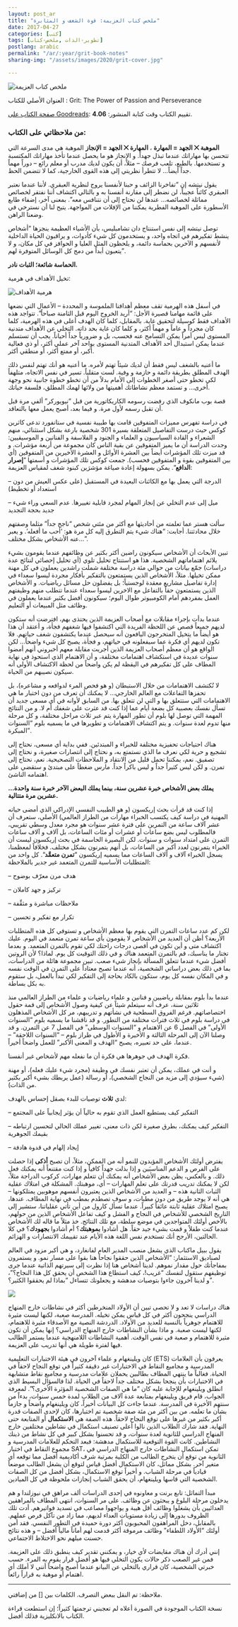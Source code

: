 ```yaml
---
layout: post_ar
title: "ملخص كتاب العزيمة: قوة الشغف و المثابرة"
date: 2017-04-27
categories: [كتب]
tags: [تطوير-الذات ,ملخص-كتاب]
postlang: arabic 
permalink: "/ar/:year/grit-book-notes"
sharing-img: "/assets/images/2020/grit-cover.jpg"

---
```




![ملخص كتاب العزيمة](/assets/images/2020/grit-cover.jpg)

العنوان الأصلي للكتاب : Grit: The Power of Passion and Perseverance

[صفحة الكتاب على Goodreads](https://www.goodreads.com/book/show/27213329-grit): تقييم الكتاب وقت كتابة المنشور: **4.06**.

### من ملاحظاتي على الكتاب:

**الموهبة ⨉ الجهد = المهارة**   ،   **المهارة ⨉ الجهد = الإنجاز**
الموهبة هي مدى السرعة التي تتحسن بها مهاراتك عندما تبذل جهداً. و الإنجاز هو ما يحصل عندما تأخذ مهاراتك المكتسبة و تستخدمها. بالطبع، تلعب فرصك – مثلاً، أن يكون لديك مدرب أو معلم رائع – دوراً مهماً جداً أيضاً… لا تتطرأ نظريتي إلى هذه القوى الخارجية، كما لا تتضمن الحظ.

يقول نيتشه إن “تفاخرنا الزائف و حبنا لأنفسنا يروج لنظرية العبقري. لأننا عندما نعتبر العبقري كائناً عجيباً، لن نضطر إلى مقارنة أنفسنا به و بالتالي اكتشاف أننا نفتقر لخصائص مماثلة لخصائصه… عندها لن نحتاج إلى أن نتنافس معه”.
بمعنى آخر، إضفاء طابع الأسطورة على الموهبة الفطرية يمكننا من الإفلات من المواجهة. يتيح لنا أن نسترخي في وضعنا الراهن.

توصل نيتشه إلى نفس استنتاج دان تشامبليس، بأن الأشياء العظيمة ينجزها “أشخاص ينشط تفكيرهم في اتجاه واحد، و يستخدمون كل شيء كأدوات، و يراقبون الحياة الداخلية لأنفسهم و الآخرين بحماسة دائمة، و يلحظون المثل العليا و الحوافز في كل مكان، و لا يتعبون أبداً من دمج كل الوسائل المتوفرة لهم”.

**الحماسة شائعة؛ الثبات نادر.**

تخيل الأهداف في هرمية:

![هرمية الأهداف](/assets/images/2020/goals-hier.png)

في أسفل هذه الهرمية تقف معظم أهدافنا الملموسة و المحددة – الأعمال التي نضعها على قائمة مهامنا قصيرة الأجل: “أريد الخروج اليوم قبل الثامنة صباحاً”. تتواجد هذه الأهداف فقط كوسيلة لتحقيق غاية. بالمقابل، كلما كان الهدف أعلى في هذه الهرمية، كلما كان مجرداً و عاماً و مهماً أكثر، و كلما كان غاية بحد ذاته.
التخلي عن الأهداف متدنية المستوى ليس أمراً يمكن التسامح عنه فحسب، بل و ضرورياً جداً أحياناً. يجب أن تستسلم عندما يمكن استبدال أحد الأهداف المتدنية المستوى بواحد آخر عملي أكثر، أو ذي فعالية أكبر، أو ممتع أكثر، أو منطقي أكثر.



ما أعنيه بالشغف ليس فقط أن لديك شيئاً تهتم لأمره. ما أعنيه هو أنك تهتم لنفس ذلك الهدف المطلق بطريقة دائمة و حازمة و وفية. لست متقلباً. تسير في نفس الاتجاه، متلهفاً لكي تخطو حتى أصغر الخطوات إلى الأمام بدلاً من أن تخطو خطوة جانبية نحو وجهة أخرى… و تستمد معظم نشاطاتك أهميتها من ولائها لهمك المطلق، فلسفة حياتك.

قصة بوب مانكوف الذي رفضت رسومه الكاريكاتورية من قبل “نيويوركر” ألفي مرة قبل أن تقبل رسمه لأول مرة. و فيما بعد، أصبح يعمل معها بالتعاقد.

في دراسة تفهرس مميزات المتفوقين قامت بها طبيبة نفسية في ستانفورد تدعى كاثرين كوكس حيث درست التفاصيل المتعلقة بسيرة 301 شخصية بارعة بشكل استثنائي، منهم الشعراء و القادة السياسيون و العلماء و الجنود و الفلاسفة و الفنانين و الموسيقيين: وجدت الدراسة أن ما يميز المتفوقين عن بقية الناس كان مجموعة من أربعة مؤشرات. و قد ميزت تلك المؤشرات أيضاً بين العشرة الأوائل و العشرة الأخيرين من المتفوقين (أي بين المتفوقين بقوة و المتفوقين فحسب). جمعت كوكس تلك المؤشرات و أسمتها “**إصرار الدافع**“. يمكن بسهولة إعادة صياغة مؤشرَين كبنود شغف لمقياس العزيمة:

– الدرجة التي يعمل بها مع الكائنات البعيدة في المستقبل (على عكس العيش من دون استعداد أو تخطيط)

– ميل إلى عدم التخلي عن إنجاز المهام لمجرد قابلية تغييرها. عدم السعي وراء شيء جديد بحجة التجديد

سألت هستر عما تعلمته من أحاديثها مع أكثر من مئتي شخص “ناجح جداً” مثلما وصفتهم خلال محادثتنا. أجابت: “هناك شيء يتم التطرق إليه كل مرة هو: ‘أحب ما أفعله’. و يعبر عنه الأشخاص بشكل مختلف…”.

تبين الأبحاث أن الأشخاص سيكونون راضين أكثر بكثير عن وظائفهم عندما يقومون بشيء يلائم اهتماماتهم الشخصية. هذا هو استنتاج تحليل تلوي (أي تحليل إحصائي لنتائج عدة دراسات) جمّع بيانات من حوالي مئة دراسة مختلفة شملت راشدين يعملون في كل مهنة ممكن تخيلها. مثلاً، الأشخاص الذين يستمتعون بالتفكير بأفكار مجردة ليسوا سعداء في إدارة تفاصيل مشاريع معقدة لوجستياً؛ بل يفضلون حل مسائل رياضيات. و الأشخاص الذين يستمتعون حقاً بالتفاعل مع الاخرين ليسوا سعداء عندما تتطلب منهم وظيفتهم العمل بمفردهم أمام الكومبيوتر طوال اليوم؛ سيكونون أفضل بكثير عندما يعملون في وظائف مثل المبيعات أو التعليم.

عندما بدأت بإجراء مقابلات مع أصحاب العزيمة الذين يحتذى بهم، افترضت أنه ستكون لديهم جميعاً قصص عن اللحظة الفريدة التي اكتشفوا فيها شغفهم فجأة، و أعتقد أن هذا هو أيضاً ما يتخيل المتخرجون اليافعون أنه سيحصل عندما يكتشفون شغف حياتهم. فلا تكون لديهم أي فكرة عما سيفعلونه في حياتهم، و فجأة، يصبح كل شيء واضحاً… لكن الواقع هو أن معظم أصحاب العزيمة الذين أجريت مقابلة معهم أخبروني أنهم أمضوا سنوات عديدة في استكشاف اهتمامات مختلفة، و أن الاهتمام الذي استحوذ في نهاية المطاف على كل تفكيرهم في اليقظة لم يكن واضحاً من لحظة الاكتشاف الأولى أنه سيكون نصيبهم من الحياة.

لا تُكتشف الاهتمامات من خلال الاستبطان (و هو فحص المرء لدوافعه و مشاعره)، بل تحفزها التفاعلات مع العالم الخارجي… لا يمكنك أن تعرف من دون اختبار ما هي الاهتمامات التي ستتعلق بها و التي لن تتعلق بها. من السابق لأوانه في أي مسعى جديد أن تسأل نفسك بعصبية كل بضعة أيام عما إذا كنت قد عثرت على شغفك أم لا.
و من النتائج المهمة التي توصل لها بلوم أن تطور المهارة يتم عبر ثلاث مراحل مختلفة، و كل مرحلة منها تدوم لعدة سنوات. و يتم اكتشاف الاهتمامات و تطويرها في ما يسميه بلوم “السنوات المبكرة”.

هناك احتياجات تحفيزية مختلفة للخبراء و المبتدئين. ففي بداية أي مسعى، نحتاج إلى تشجيع و حرية لكي نعرف ما الذي نستمتع به، و نحتاج إلى انتصارات صغيرة، و نحتاج إلى تصفيق. نعم، يمكننا تحمل قليل من الانتقاد و الملاحظات التصحيحية. نعم، نحتاج إلى تمرن. و لكن ليس كثيراً جداً و ليس باكراً جداً. مارس ضغطاً على مبتدئ و ستقضي على اهتمامه الناشئ.

**يملك بعض الأشخاص خبرة عشرين سنة، بينما يملك البعض الآخر خبرة سنة واحدة… عشرين مرة متتالية.**

إذا كنت قد قرأت بحث إريكسون (و هو الطبيب النفسي الإدراكي الذي أمضى حياته المهنية في دراسة كيف يكتسب الخبراء مهارات من الطراز العالمي) الأصلي، ستعرف أن عشر آلاف ساعة من التمرين على فترة عشر سنوات هو مجرد معدل وسطي تقريبي، فالمطلوب ليس بضع ساعات أو عشرات أو مئات الساعات، بل آلاف و آلاف ساعات التمرن على امتداد سنوات و سنوات.
لكن البصيرة الحاسمة في بحث إريكسون ليست أن الخبراء يتمرنون لعدد أكبر من الساعات، بل أنهم يتمرنون بشكل مختلف. فخلافاً لمعظمنا، يسجل الخبراء آلاف و آلاف الساعات مما يسميه إريكسون “**تمرن متعمَّد**“.
كل واحد من المتطلبات الأساسية للتمرن المتعمد غير جدير بالملاحظة:

– هدف مرن معرّف بوضوح

– تركيز و جهد كاملان

– ملاحظات مباشرة و مثقِّفة

– تكرار مع تفكير و تحسين

لكن كم عدد ساعات التمرن التي يقوم بها معظم الأشخاص و تستوفي كل هذه المتطلبات الأربعة؟ أظن أن العديد من الأشخاص لا يقومون بأي ساعة تمرن متعمد في اليوم.
عليك اكتشاف متى و أين تكون في أقصى درجات راحتك لكي تقوم بالتمرن المتعمد. و بعدما تختار ما يناسبك، قم بالتمرن المتعمد هناك و في ذلك التوقيت كل يوم. لماذا؟ لأن الروتين أفضل شيء عندما تتعلق المسألة بإنجاز شيء صعب. تبين مجموعة هائلة من الدراسات، بما في ذلك بعض دراساتي الشخصية، أنه عندما تصبح معتاداً على التمرن في الوقت نفسه و في المكان نفسه كل يوم، ستكون بالكاد بحاجة إلى التفكير لكي تبدأ بالعمل، بل ستقوم به بكل بساطة.

عندما بدأ بلوم بمقابلة رياضيين و فنانين و علماء رياضيات و علماء من الطراز العالمي منذ ثلاثين سنة، عرف أنه سيتعلم شيئاً عن كيفية وصول الأشخاص إلى قمة حقول اختصاصاتهم. فرغم الفروق السطحية في نشأتهم و تدريبهم، مر كل الأشخاص المذهلون في دراسة بلوم في ثلاث فترات مختلفة من التطور. و قد ناقشنا ما يسميه بلوم “السنوات الأولى” في الفصل 6 عن الاهتمام و “السنوات الوسطى” في الفصل 7 عن التمرن. و قد وصلنا الآن إلى المرحلة الثالثة و الأخيرة و الأطول في طراز بلوم – “السنوات اللاحقة” – عندما، على حد تعبيره، يصبح “الهدف و المعنى الأكبر” للعمل واضحاً أخيراً.

فكرة الهدف في جوهرها هي فكرة أن ما نفعله مهم لأشخاص غير أنفسنا.

و أنت في عملك، يمكن أن تعتبر نفسك في وظيفة (مجرد شيء عليك فعله)، أو مهنة (شيء سيؤدي إلى مزيد من النجاح الشخصي)، أو رسالة (عمل يربطك بشيء أكبر بكثير من الذات).

لدي **ثلاث** توصيات للبدء بصقل إحساس بالهدف:

– التفكير كيف يستطيع العمل الذي تقوم به حالياً أن يؤثر إيجابياً على المجتمع

– التفكير كيف يمكنك، بطرق صغيرة لكن ذات معنى، تغيير عملك الحالي لتحسين ارتباطه بقيمك الجوهرية

– إيجاد إلهام في قدوة هادفة

يفترض أولئك الأشخاص المؤيدون للنمو أنه من الممكن، مثلاً، أن تصبح **أذكى** إذا حصلت على الفرص و الدعم المناسبَين و إذا بذلت جهداً كافياً و إذا كنت مقتنعاً أنه يمكنك فعل ذلك. و بالعكس، يظن بعض الأشخاص أنه يمكنك أن تتعلم مهارات، كركوب الدراجة مثلاً، لكن لا يمكنك تدريب قدرتك على تعلم المهارات – أي، موهبتك. المشكلة في امتلاك عقلية الثبات الثانية هذه – و العديد من الأشخاص الذين يعتبرون أنفسهم موهوبين يمتلكونها – هي أنه لا يوجد طريق من دون مطبات، و سوف تصطدم بمطب في نهاية المطاف. عندها، يصبح امتلاك عقلية ثابتة عائقاً كبيراً.
عندما تسأل كارول من أين تأتي عقلياتنا، ستشير إلى التاريخ الشخصي للأشخاص في النجاح و الفشل و كيف تفاعل الأشخاص الذين من حولهم، بالأخص أولئك المتواجدين في موضع سلطة، مع تلك النتائج. خذ مثلاً ما قاله لك الأشخاص عندما كنت طفلاً و قمت بشيء جيد حقاً. هل أشادوا **بموهبتك**؟ أم أشادوا **بجهودك**؟ في كلا الحالتين، الأرجح أنك تستخدم نفس اللغة هذه الأيام عند تقييمك الانتصارات و الهزائم.

يقول ببيل ماكناب الذي يشغل منصب المدير العام لفانغارد، و هي أكبر مزود في العالم لصناديق الاستثمار: “الأشخاص الذين حققوا نجاحاً هنا بقوا على مسار نمو. و يستمرون بمفاجأتك حول مقدار نموهم. لدينا أشخاص هنا إذا نظرت إلى سيرتهم الذاتية عندما جرى توظيفهم ستقول لنفسك “غريب!، كيف استطاع هذا الشخص أن يحقق كل هذا النجاح؟”، و لدينا آخرون جاءوا بتوصيات مدهشة و يجعلونك تتساءل “بماذا لم يحققوا الكثير؟”.

![](/assets/images/2020/gritimgedu.jpg)

هناك دراسات لا تعد و لا تحصى تبين أن الأولاد المنخرطين أكثر في نشاطات خارج المنهاج الدراسي ينجحون أكثر في كل قياس يمكن تخيله.
المدرسة صعبة، لكنها ليست مثيرة للاهتمام جوهرياً بالنسبة للعديد من الأولاد. الدردشة النصية مع الأصدقاء مثيرة للاهتمام، لكنها ليست صعبة. و ماذا بشأن النشاطات خارج المنهاج الدراسي؟ إنها يمكن أن تكون مثيرة للاهتمام و صعبة في نفس الوقت.
أهمية النشاطات اللامنهجية عندما يستمر الطالب فيها لفترة طويلة هي أنها تدريب على العزيمة.

كان ويلينغهام و علماء آخرون في هيئة الاختبارات التعليمية (ETS) يعرفون بأن العلامات المدرسية و مجاميع النقاط في الاختبارات غير دقيقة كثيراً في توقع النجاح لاحقاً في الحياة. فغالباً ما ينتهي المطاف بطالبين يحملان علامات مدرسية و مجاميع نقاط متشابهة في الاختبارات بأن ينجحا بشكل مختلف جداً لاحقاً في الحياة. لذا فالسؤال البسيط الذي انطلق ويلينغهام للإجابة عليه كان “ما هي الصفات الشخصية المؤثرة الأخرى؟”. لمعرفة الجواب، قام فريق ويلينغهام بمتابعة عدة آلاف من الطلاب لمدة خمس سنوات، بدءاً من سنتهم الأخيرة في المدرسة. عندما جاءت كل البيانات أخيراً، كان ويلينغهام واضحاً و جازماً بشأن ما تعلمه. من بين أكثر من مئة صفة شخصية تم اختبارها، كان لإحدى الصفات قدرة أكبر بكثير من غيرها على توقع النجاح لاحقاً. هذه الصفة هي **الاستكمال** أو المتابعة حتى النهاية. فقد شارك الطلاب الذين نالوا أعلى تصنيف استكمال في نشاطين مختلفين خارج المنهاج الدراسي للثانوية لعدة سنوات، و قد تحسنوا بشكل كبير في كل نشاط من ذينك النشاطين. كانت القوة التوقعية للاستكمال مدهشة: فبعد التحكم للعلامات المدرسية و مجموع النقاط في اختبار SAT، تمكن استكمال النشاطات خارج المنهاج الدراسي في الثانوية من توقع أن يتخرج الطالب من الكلية بمرتبة شرف أكاديمية أفضل مما توقعه أي متغير آخر. بشكل مماثل، كان الاستكمال أفضل قياس لتوقع أن يشغل الطالب موضعاً قيادياً في مرحلة الشباب. و أخيراً توقع الاستكمال، بشكل أفضل من كل الصفات الشخصية التي قاسها ويلينغهام، أن يحقق الشباب إنجازات ملحوظة في كل الميادين.

مبدأ التماثل: تابع برنت و معاونوه في إحدى الدراسات ألف مراهق في نيوزلندا و هم يدخلون مرحلة البلوغ و يبحثون عن وظائف. على مر السنوات، انتهى المطاف بالمراهقين العدائيين بأن يشغلوا وظائف أقل هيبة و يواجهوا مصاعب في تسديد فواتيرهم. أدت تلك الظروف بدورها إلى زيادة مستويات العداء لديهم، مما زاد من تآكل فرص عملهم. بالمقابل، دخل المراهقون المحبوبون أكثر دورة حميدة في التطور النفسي. فقد أمن أولئك “الأولاد اللطفاء” وظائف مرموقة أكثر قدمت لهم أماناً مالياً أفضل – و هذه نتائج حسنت ميلهم نحو الاختلاط الاجتماعي.

إنني أدرك أن هناك مقايضات لأي خيار، و يمكنني تقدير كيف ينطبق ذلك على العزيمة. فمن غير الصعب ذكر حالات يكون التخلي فيها هو أفضل قرار يقوم به المرء. حسب خبرتي الشخصية، كان قراري بالتخلي عن البيانو عندما أصبح واضحاً أنني لا أملك أي اهتمام أو موهبة به قراراً رائعاً.

------

ملاحظة: تم النقل ببعض التصرف. الكلمات بين [] من إضافتي.

نسخة الكتاب الموجودة في الصورة أعلاه لم تعجبني ترجمتها كثيراً؛ إن استطعت قراءة الكتاب بالانكليزية فذلك أفضل.